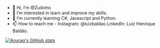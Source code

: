 - 👋 Hi, I’m @Zuilinho
- 👀 I’m interested in learn and improve my skills.
- 🌱 I’m currently learning C#, Javascript and Python.
- 📫 How to reach me - Instagram: @luizbaldao LinkedIn: Luiz Henrique Baldão.

[![Anurag's GitHub stats](https://github-readme-stats.vercel.app/api?username=Zuilinho)](https://github.com/Zuilinho/github-readme-stats)

